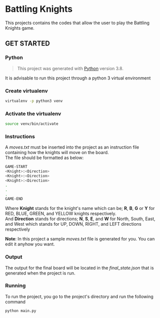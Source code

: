 # Battling Knights

This projects contains the codes that allow the user to play the Battling Knights game.<br>

## GET STARTED

### Python
> This project was generated with [Python](https://www.python.org/downloads/) version 3.8.

It is advisable to run this project through a python 3 virtual environment

### Create virtualenv
```bash
virtualenv -p python3 venv
```

### Activate the virtualenv
```bash
source venv/bin/activate
```

### Instructions

A  *moves.txt* must be inserted into the project as an instruction file containing how the
knights will move on the board. <br>
The file should be formatted as below:

```bash
GAME-START 
<Knight>:<Direction> 
<Knight>:<Direction> 
<Knight>:<Direction> 
. 
. 
. 
GAME-END 
```

Where **Knight** stands for the knight's name which can be; **R**, **B**, **G** or **Y** for RED, BLUE, GREEN, and YELLOW
knights respectively.<br>
And **Direction** stands for directions; **N**, **S**, **E**, and **W** for North, South, East, and West which stands 
for UP, DOWN, RIGHT, and LEFT directions respectively

**Note**: In this project a sample *moves.txt* file is generated for you. You can edit it anyhow you want.

### Output

The output for the final board will be located in the *final_state.json* that is generated when the project is run.

### Running

To run the project, you go to the project's directory and run the following command

```bash
python main.py
```
